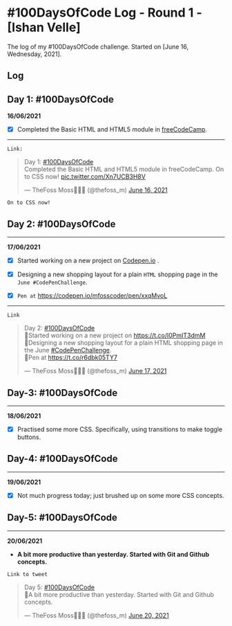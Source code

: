 # #100DaysOfCode Log - Round 1 - [Ishan Velle]

The log of my #100DaysOfCode challenge. Started on [June 16, Wednesday, 2021].

## Log

## Day 1: #100DaysOfCode

**16/06/2021**

- [x] Completed the Basic HTML and HTML5 module in [freeCodeCamp](https://www.freecodecamp.org/).


***





`Link:` <blockquote class="twitter-tweet" data-dnt="true"><p lang="en" dir="ltr">Day 1: <a href="https://twitter.com/hashtag/100DaysOfCode?src=hash&amp;ref_src=twsrc%5Etfw">#100DaysOfCode</a> <br>Completed the Basic HTML and HTML5 module in freeCodeCamp. On to CSS now! <a href="https://t.co/Xn7UCB3H8V">pic.twitter.com/Xn7UCB3H8V</a></p>&mdash; TheFoss Moss🍏️🦊️🐾️ (@thefoss_m) <a href="https://twitter.com/thefoss_m/status/1405105957282074625?ref_src=twsrc%5Etfw">June 16, 2021</a></blockquote> 





`On to CSS now!`


## Day 2: #100DaysOfCode


* * *


**17/06/2021**

- [x] Started working on a new project on [Codepen.io](https://codepen.io/) .


- [x] Designing a new shopping layout for a plain `HTML` shopping page in the `June #CodePenChallenge`. 

- [x] `Pen at` https://codepen.io/mfosscoder/pen/xxqMvoL

* * *

```Link```

<blockquote class="twitter-tweet" data-lang="en" data-dnt="true"><p lang="en" dir="ltr">Day 2: <a href="https://twitter.com/hashtag/100DaysOfCode?src=hash&amp;ref_src=twsrc%5Etfw">#100DaysOfCode</a> <br>🔷️Started working on a new project on <a href="https://t.co/I0PmIT3dmM">https://t.co/I0PmIT3dmM</a><br>🔷️Designing a new shopping layout for a plain HTML shopping page in the June <a href="https://twitter.com/hashtag/CodePenChallenge?src=hash&amp;ref_src=twsrc%5Etfw">#CodePenChallenge</a>.<br>🔗️Pen at <a href="https://t.co/r6dbk05TY7">https://t.co/r6dbk05TY7</a></p>&mdash; TheFoss Moss🍏️🦊️🐾️ (@thefoss_m) <a href="https://twitter.com/thefoss_m/status/1405568341494833152?ref_src=twsrc%5Etfw">June 17, 2021</a></blockquote>



## Day-3: #100DaysOfCode

* * *

**18/06/2021**

- [x] Practised some more CSS. Specifically, using transitions to make toggle buttons.



## Day-4: #100DaysOfCode

* * *

**19/06/2021**

- [x] Not much progress today; just brushed up on some more CSS concepts.



## Day-5: #100DaysOfCode

* * *

**20/06/2021**

- **A bit more productive than yesterday. Started with Git and Github concepts.**



``Link to tweet`` 

<blockquote class="twitter-tweet" data-dnt="true" data-theme="dark"><p lang="en" dir="ltr">Day 5: <a href="https://twitter.com/hashtag/100DaysOfCode?src=hash&amp;ref_src=twsrc%5Etfw">#100DaysOfCode</a> <br>🔘️A bit more productive than yesterday. Started with Git and Github concepts.</p>&mdash; TheFoss Moss🍏️🦊️🐾️ (@thefoss_m) <a href="https://twitter.com/thefoss_m/status/1406677148409110528?ref_src=twsrc%5Etfw">June 20, 2021</a></blockquote>

